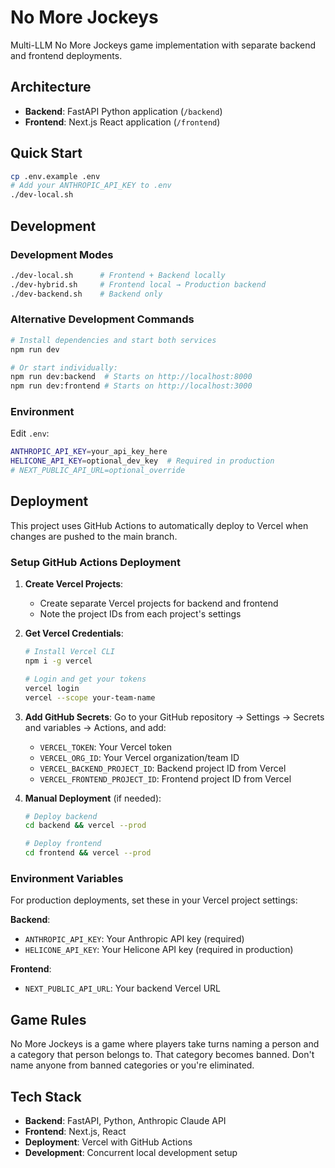 # No More Jockeys

Multi-LLM No More Jockeys game implementation with separate backend and frontend deployments.

## Architecture

- **Backend**: FastAPI Python application (`/backend`)
- **Frontend**: Next.js React application (`/frontend`)

## Quick Start

```bash
cp .env.example .env
# Add your ANTHROPIC_API_KEY to .env
./dev-local.sh
```

## Development

### Development Modes

```bash
./dev-local.sh      # Frontend + Backend locally
./dev-hybrid.sh     # Frontend local → Production backend  
./dev-backend.sh    # Backend only
```

### Alternative Development Commands

```bash
# Install dependencies and start both services
npm run dev

# Or start individually:
npm run dev:backend  # Starts on http://localhost:8000
npm run dev:frontend # Starts on http://localhost:3000
```

### Environment

Edit `.env`:
```bash
ANTHROPIC_API_KEY=your_api_key_here
HELICONE_API_KEY=optional_dev_key  # Required in production
# NEXT_PUBLIC_API_URL=optional_override
```

## Deployment

This project uses GitHub Actions to automatically deploy to Vercel when changes are pushed to the main branch.

### Setup GitHub Actions Deployment

1. **Create Vercel Projects**:
   - Create separate Vercel projects for backend and frontend
   - Note the project IDs from each project's settings

2. **Get Vercel Credentials**:
   ```bash
   # Install Vercel CLI
   npm i -g vercel
   
   # Login and get your tokens
   vercel login
   vercel --scope your-team-name
   ```

3. **Add GitHub Secrets**:
   Go to your GitHub repository → Settings → Secrets and variables → Actions, and add:
   - `VERCEL_TOKEN`: Your Vercel token
   - `VERCEL_ORG_ID`: Your Vercel organization/team ID  
   - `VERCEL_BACKEND_PROJECT_ID`: Backend project ID from Vercel
   - `VERCEL_FRONTEND_PROJECT_ID`: Frontend project ID from Vercel

4. **Manual Deployment** (if needed):
   ```bash
   # Deploy backend
   cd backend && vercel --prod
   
   # Deploy frontend  
   cd frontend && vercel --prod
   ```

### Environment Variables

For production deployments, set these in your Vercel project settings:

**Backend**:
- `ANTHROPIC_API_KEY`: Your Anthropic API key (required)
- `HELICONE_API_KEY`: Your Helicone API key (required in production)

**Frontend**:
- `NEXT_PUBLIC_API_URL`: Your backend Vercel URL

## Game Rules

No More Jockeys is a game where players take turns naming a person and a category that person belongs to. That category becomes banned. Don't name anyone from banned categories or you're eliminated.

## Tech Stack

- **Backend**: FastAPI, Python, Anthropic Claude API
- **Frontend**: Next.js, React
- **Deployment**: Vercel with GitHub Actions
- **Development**: Concurrent local development setup